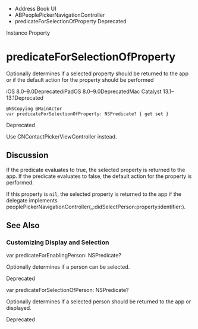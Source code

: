 

- Address Book UI
- ABPeoplePickerNavigationController
-  predicateForSelectionOfProperty Deprecated

Instance Property

# predicateForSelectionOfProperty

Optionally determines if a selected property should be returned to the app or if the default action for the property should be performed

iOS 8.0–9.0DeprecatediPadOS 8.0–9.0DeprecatedMac Catalyst 13.1–13.1Deprecated

``` source
@NSCopying @MainActor
var predicateForSelectionOfProperty: NSPredicate? { get set }
```

Deprecated

Use CNContactPickerViewController instead.

## Discussion

If the predicate evaluates to true, the selected property is returned to the app. If the predicate evaluates to false, the default action for the property is performed.

If this property is `nil`, the selected property is returned to the app if the delegate implements peoplePickerNavigationController(_:didSelectPerson:property:identifier:).

## See Also

### Customizing Display and Selection

var predicateForEnablingPerson: NSPredicate?

Optionally determines if a person can be selected.

Deprecated

var predicateForSelectionOfPerson: NSPredicate?

Optionally determines if a selected person should be returned to the app or displayed.

Deprecated

